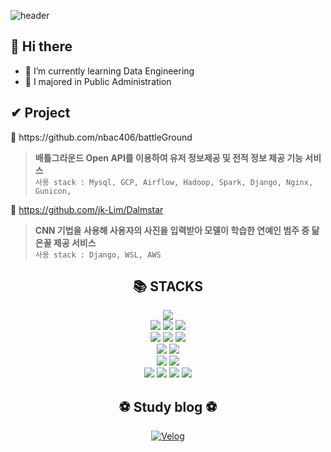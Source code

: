 <!--
**jk-Lim/jk-Lim** is a ✨ _special_ ✨ repository because its `README.md` (this file) appears on your GitHub profile.

Here are some ideas to get you started:

- 🔭 I’m currently working on ...
- 🌱 I’m currently learning ...
- 👯 I’m looking to collaborate on ...
- 🤔 I’m looking for help with ...
- 💬 Ask me about ...
- 📫 How to reach me: ...
- 😄 Pronouns: ...
- ⚡ Fun fact: ...
-->

![header](https://capsule-render.vercel.app/api?type=Waving&color=auto&height=300&section=header&text=Welcome%20&fontSize=90&desc=jk-Lim%20GitHub&descSize=30&descAlign=65&descAlignY=61)

<!-- 뱃지 만들기 
<img src="https://img.shields.io/badge/표시할이름-색상?style=for-the-badge&logo=기술스택아이콘&logoColor=white"> -->

## 🌳 Hi there
* 🌱 I’m currently learning Data Engineering
* 👯 I majored in Public Administration

<div align=left><h2>✔ Project </h2></div>
🔗 https://github.com/nbac406/battleGround

> **배틀그라운드 Open API를 이용하여 유저 정보제공 및 전적 정보 제공 기능 서비스** <br>
> `사용 stack : Mysql, GCP, Airflow, Hadoop, Spark, Django, Nginx, Gunicon,`

🔗 https://github.com/jk-Lim/Dalmstar

> **CNN 기법을 사용해 사용자의 사진을 입력받아 모델이 학습한 연예인 범주 중 닮은꼴 제공 서비스** <br>
> `사용 stack : Django, WSL, AWS`

<div align=center><h2>📚 STACKS</h2></div>

<div align=center> 
  <img src="https://img.shields.io/badge/Python-3776AB?style=for-the-badge&logo=Python&logoColor=white">
  <br>
  
  <img src="https://img.shields.io/badge/linux-FCC624?style=for-the-badge&logo=linux&logoColor=black">
  <img src="https://img.shields.io/badge/ubuntu-E95420?style=for-the-badge&logo=ubuntu&logoColor=white">
  <img src="https://img.shields.io/badge/WSL-00adef?style=for-the-badge&logo=windowsterminal&logoColor=white">


  <br>
  
  <img src="https://img.shields.io/badge/apache%20hadoop-66CCFF?style=for-the-badge&logo=apachehadoop&logoColor=black">
  <img src="https://img.shields.io/badge/apache%20spark-FF5733?style=for-the-badge&logo=apachespark&logoColor=white">
  <img src="https://img.shields.io/badge/apache%20airflow-017CEE?style=for-the-badge&logo=apacheairflow&logoColor=white">
  <br>
  
  <img src="https://img.shields.io/badge/mysql-4479A1?style=for-the-badge&logo=mysql&logoColor=white">
  <img src="https://img.shields.io/badge/google%20cloud-4285F4?style=for-the-badge&logo=googlecloud&logoColor=white">
  <br>
  
  <img src="https://img.shields.io/badge/docker-2496ED?style=for-the-badge&logo=docker&logoColor=black">
  <img src="https://img.shields.io/badge/django-092E20?style=for-the-badge&logo=django&logoColor=white">
  <br>
  
  <img src="https://img.shields.io/badge/github-181717?style=for-the-badge&logo=github&logoColor=white">
  <img src="https://img.shields.io/badge/git-F05032?style=for-the-badge&logo=git&logoColor=white">
  <img src="https://img.shields.io/badge/slack-4A154B?style=for-the-badge&logo=slack&logoColor=white">
  <img src="https://img.shields.io/badge/discord-5865F2?style=for-the-badge&logo=discord&logoColor=white">
  <br>

<div align=center><h2>⚽ Study blog ⚽</h2></div>
<div align=center> 
  <a href="https://velog.io/@jaekyu_lim">
  <img src="https://img.shields.io/badge/velog-20C997?style=for-the-badge&logo=velog&logoColor=white" alt="Velog">
  </a>
  <br>
